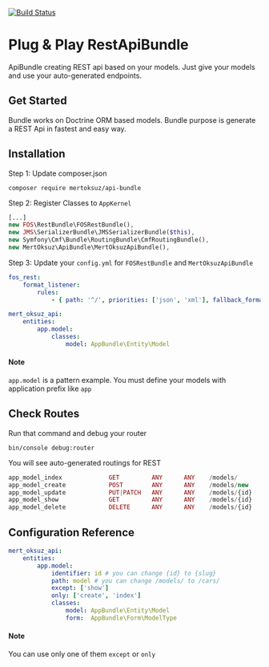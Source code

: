 [![Build Status](https://travis-ci.org/mertoksuz/ApiBundle.svg?branch=master)](https://travis-ci.org/mertoksuz/ApiBundle)

# Plug & Play RestApiBundle

ApiBundle creating REST api based on your models. Just give your models and use your auto-generated endpoints.

## Get Started

Bundle works on Doctrine ORM based models. Bundle purpose is generate a REST Api in fastest and easy way.

## Installation

Step 1: Update composer.json

```
composer require mertoksuz/api-bundle
```

Step 2: Register Classes to `AppKernel`

```php
[...]
new FOS\RestBundle\FOSRestBundle(),
new JMS\SerializerBundle\JMSSerializerBundle($this),
new Symfony\Cmf\Bundle\RoutingBundle\CmfRoutingBundle(),
new MertOksuz\ApiBundle\MertOksuzApiBundle(),
```

Step 3: Update your `config.yml` for `FOSRestBundle` and `MertOksuzApiBundle`

```yml
fos_rest:
    format_listener:
        rules:
            - { path: '^/', priorities: ['json', 'xml'], fallback_format: 'json', prefer_extension: false }
```

```yml
mert_oksuz_api:
    entities:
        app.model:
            classes:
                model: AppBundle\Entity\Model
```

#### Note
`app.model` is a pattern example. You must define your models with application prefix like `app`


## Check Routes

Run that command and debug your router
```
bin/console debug:router
```

You will see auto-generated routings for REST
```php 
app_model_index             GET         ANY      ANY    /models/                            
app_model_create            POST        ANY      ANY    /models/new                         
app_model_update            PUT|PATCH   ANY      ANY    /models/{id}                        
app_model_show              GET         ANY      ANY    /models/{id}                        
app_model_delete            DELETE      ANY      ANY    /models/{id} 
```


## Configuration Reference

```yml
mert_oksuz_api:
    entities:
        app.model:
            identifier: id # you can change {id} to {slug}
            path: model # you can change /models/ to /cars/
            except: ['show']
            only: ['create', 'index']
            classes:
                model: AppBundle\Entity\Model
                form:  AppBundle\Form\ModelType
```

#### Note

You can use only one of them `except` or `only`